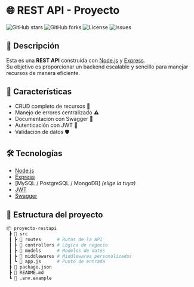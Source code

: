 # 🌐 REST API - Proyecto

![GitHub stars](https://img.shields.io/github/stars/tuusuario/turepo?style=social)
![GitHub forks](https://img.shields.io/github/forks/tuusuario/turepo?style=social)
![License](https://img.shields.io/github/license/tuusuario/turepo)
![Issues](https://img.shields.io/github/issues/tuusuario/turepo)

## 📌 Descripción
Esta es una **REST API** construida con [Node.js](https://nodejs.org/) y [Express](https://expressjs.com/).  
Su objetivo es proporcionar un backend escalable y sencillo para manejar recursos de manera eficiente.  

## 🚀 Características
- CRUD completo de recursos 📄
- Manejo de errores centralizado ⚠️
- Documentación con Swagger 📘
- Autenticación con JWT 🔑
- Validación de datos 🛡️

## 🛠️ Tecnologías
- [Node.js](https://nodejs.org/)
- [Express](https://expressjs.com/)
- [MySQL / PostgreSQL / MongoDB] *(elige la tuya)*
- [JWT](https://jwt.io/)
- [Swagger](https://swagger.io/)

## 📂 Estructura del proyecto
```bash
📦 proyecto-restapi
 ┣ 📂 src
 ┃ ┣ 📂 routes      # Rutas de la API
 ┃ ┣ 📂 controllers # Lógica de negocio
 ┃ ┣ 📂 models      # Modelos de datos
 ┃ ┣ 📂 middlewares # Middlewares personalizados
 ┃ ┗ 📜 app.js      # Punto de entrada
 ┣ 📜 package.json
 ┣ 📜 README.md
 ┗ 📜 .env.example

